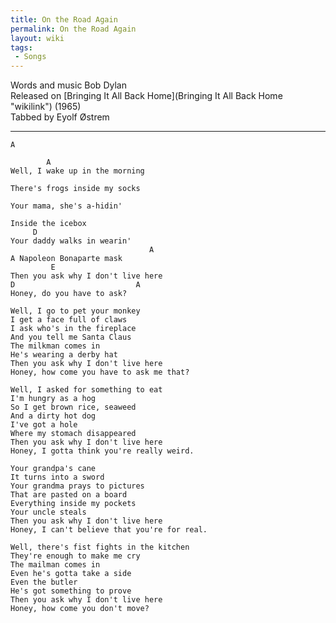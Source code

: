 ```yaml
---
title: On the Road Again
permalink: On the Road Again
layout: wiki
tags:
 - Songs
---
```


Words and music Bob Dylan  
Released on [Bringing It All Back
Home](Bringing It All Back Home "wikilink") (1965)  
Tabbed by Eyolf Østrem

* * * * *

    A

            A
    Well, I wake up in the morning

    There's frogs inside my socks

    Your mama, she's a-hidin'

    Inside the icebox
         D
    Your daddy walks in wearin'
                                   A
    A Napoleon Bonaparte mask
             E
    Then you ask why I don't live here
    D                           A
    Honey, do you have to ask?

    Well, I go to pet your monkey
    I get a face full of claws
    I ask who's in the fireplace
    And you tell me Santa Claus
    The milkman comes in
    He's wearing a derby hat
    Then you ask why I don't live here
    Honey, how come you have to ask me that?

    Well, I asked for something to eat
    I'm hungry as a hog
    So I get brown rice, seaweed
    And a dirty hot dog
    I've got a hole
    Where my stomach disappeared
    Then you ask why I don't live here
    Honey, I gotta think you're really weird.

    Your grandpa's cane
    It turns into a sword
    Your grandma prays to pictures
    That are pasted on a board
    Everything inside my pockets
    Your uncle steals
    Then you ask why I don't live here
    Honey, I can't believe that you're for real.

    Well, there's fist fights in the kitchen
    They're enough to make me cry
    The mailman comes in
    Even he's gotta take a side
    Even the butler
    He's got something to prove
    Then you ask why I don't live here
    Honey, how come you don't move?
